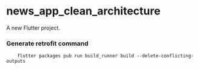 # news_app_clean_architecture

A new Flutter project.

### Generate retrofit command

```
    flutter packages pub run build_runner build --delete-conflicting-outputs
```

